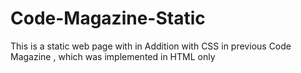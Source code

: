 # Code-Magazine-Static
This is a static web page with in Addition with CSS in previous Code Magazine , which was implemented in HTML only 
